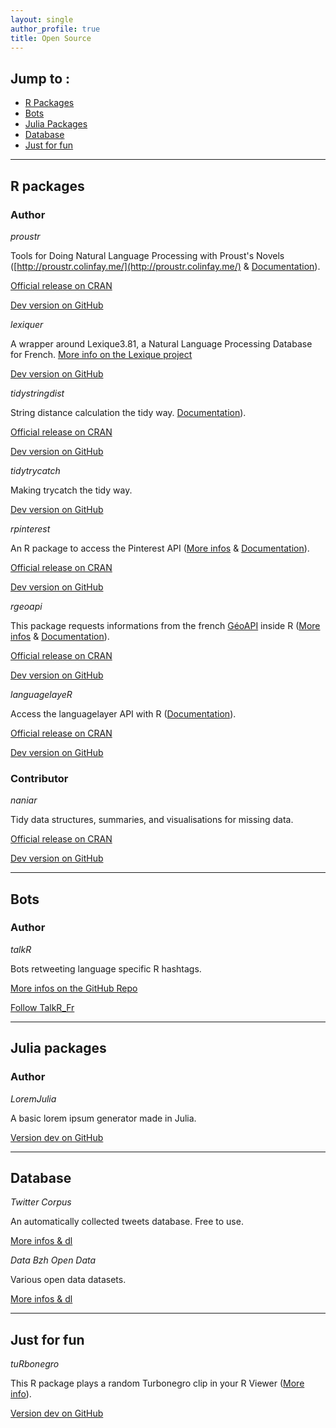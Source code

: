 ```yaml
---
layout: single
author_profile: true
title: Open Source
---
```


## Jump to : 

+ <a href="#rpackage">R Packages</a>
+ <a href="#bots">Bots</a>
+ <a href="#julia">Julia Packages</a>
+ <a href="#database">Database</a>
+ <a href="#fun">Just for fun</a>

___

<div id="rpackage"><h2>R packages</h2></div>

### Author

_proustr_

Tools for Doing Natural Language Processing with Proust's Novels ([http://proustr.colinfay.me/](http://proustr.colinfay.me/) & [Documentation](https://cran.r-project.org/web/packages/proustr/proustr.pdf)).

[Official release on CRAN](https://cran.r-project.org/web/packages/proustr/index.html)

[Dev version on GitHub](https://github.com/ColinFay/proustr)

_lexiquer_

A wrapper around Lexique3.81, a Natural Language Processing Database for French. [More info on the Lexique project](http://www.lexique.org)

[Dev version on GitHub](https://github.com/ColinFay/lexiquer)

_tidystringdist_

String distance calculation the tidy way.
[Documentation](https://cran.r-project.org/web/packages/tidystringdist/vignettes/Getting_started.html)).

[Official release on CRAN](https://cran.r-project.org/package=tidystringdist)

[Dev version on GitHub](https://github.com/ColinFay/tidystringdist)


_tidytrycatch_

Making trycatch the tidy way.

[Dev version on GitHub](https://github.com/ColinFay/tidytrycatch)

_rpinterest_

An R package to access the Pinterest API ([More infos](https://colinfay.me/rpinterest-package-r/) & [Documentation](https://cran.r-project.org/web/packages/rpinterest/rpinterest.pdf)).

[Official release on CRAN](https://cran.r-project.org/web/packages/rpinterest/index.html)

[Dev version on GitHub](https://github.com/ColinFay/rpinterest)

_rgeoapi_

This package requests informations from the french [GéoAPI](https://api.gouv.fr/api/geoapi.html) inside R ([More infos](https://colinfay.me/rgeoapi-v1/) & [Documentation](https://cran.r-project.org/web/packages/rgeoapi/rgeoapi.pdf)).

[Official release on CRAN](https://cran.r-project.org/web/packages/rgeoapi/index.html)

[Dev version on GitHub](https://github.com/ColinFay/rgeoapi)

_languagelayeR_

Access the languagelayer API with R ([Documentation](https://cran.r-project.org/web/packages/languagelayeR/languagelayeR.pdf)).

[Official release on CRAN](https://cran.r-project.org/web/packages/languagelayeR/index.html)

[Dev version on GitHub](https://github.com/ColinFay/languagelayeR)

### Contributor

_naniar_

Tidy data structures, summaries, and visualisations for missing data. 

[Official release on CRAN](https://cran.r-project.org/web/packages/naniar/index.html)

[Dev version on GitHub](https://github.com/njtierney/naniar)

___

<div id="bots"><h2>Bots</h2></div>

### Author 

_talkR_

Bots retweeting language specific R hashtags. 

[More infos on the GitHub Repo](https://github.com/ColinFay/talkR)

[Follow TalkR_Fr](https://twitter.com/talkR_FR)

___

<div id="julia"><h2>Julia packages</h2></div>

### Author

_LoremJulia_

A basic lorem ipsum generator made in Julia. 

[Version dev on GitHub](https://github.com/ColinFay/LoremJulia)



___

<div id="database"><h2>Database</h2></div>

_Twitter Corpus_

An automatically collected tweets database. Free to use. 

[More infos & dl](https://github.com/ColinFay/twitter_corpus)

_Data Bzh Open Data_

Various open data datasets. 

[More infos & dl](http://data-bzh.fr/open-data/)


___
<div id="fun"><h2>Just for fun </h2></div>

_tuRbonegro_

This R package plays a random Turbonegro clip in your R Viewer ([More info](http://colinfay.me/rstats-turbonegro/)).

[Version dev on GitHub](https://github.com/ColinFay/tuRbonegro)

